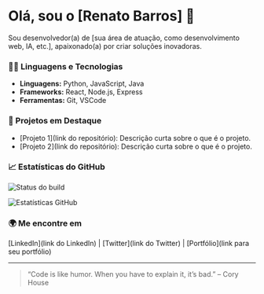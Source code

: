 # Olá, sou o [Renato Barros] 👋

Sou desenvolvedor(a) de [sua área de atuação, como desenvolvimento web, IA, etc.], apaixonado(a) por criar soluções inovadoras.

### 🧑‍💻 Linguagens e Tecnologias
- **Linguagens:** Python, JavaScript, Java
- **Frameworks:** React, Node.js, Express
- **Ferramentas:** Git, VSCode

### 🚀 Projetos em Destaque
- [Projeto 1](link do repositório): Descrição curta sobre o que é o projeto.
- [Projeto 2](link do repositório): Descrição curta sobre o que é o projeto.

### 📈 Estatísticas do GitHub
![Status do build](https://img.shields.io/badge/build-passing-brightgreen)

![Estatísticas GitHub](https://github-readme-stats.vercel.app/api?username=Renatob99&show_icons=true&theme=radical)

### 🌍 Me encontre em
[LinkedIn](link do LinkedIn) | [Twitter](link do Twitter) | [Portfólio](link para seu portfólio)

---

> “Code is like humor. When you have to explain it, it’s bad.” – Cory House
